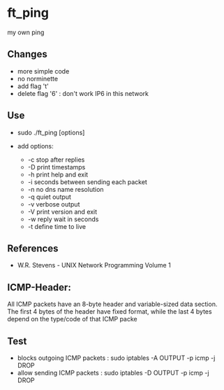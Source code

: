 # ft_ping
my own ping

## Changes
- more simple code
- no norminette
- add flag 't'
- delete flag '6' : don't work IP6 in this network

## Use
- sudo ./ft_ping [options] <destination>

- add options:
	- -c <count>         stop after <count> replies
	- -D                 print timestamps
	- -h                 print help and exit
	- -i <interval>      seconds between sending each packet
	- -n                 no dns name resolution
	- -q                 quiet output
	- -v                 verbose output
	- -V                 print version and exit
	- -w <deadline>      reply wait <deadline> in seconds
	- -t <ttl>           define time to live

## References
- W.R. Stevens - UNIX Network Programming Volume 1

## ICMP-Header:
All ICMP packets have an 8-byte header and variable-sized data section. The first 4 bytes of the header have fixed format, while the last 4 bytes depend on the type/code of that ICMP packe

## Test
- blocks outgoing ICMP packets : sudo iptables -A OUTPUT -p icmp -j DROP
- allow sending ICMP packets   : sudo iptables -D OUTPUT -p icmp -j DROP

